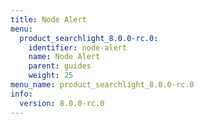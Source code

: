 ```yaml
---
title: Node Alert
menu:
  product_searchlight_8.0.0-rc.0:
    identifier: node-alert
    name: Node Alert
    parent: guides
    weight: 25
menu_name: product_searchlight_8.0.0-rc.0
info:
  version: 8.0.0-rc.0
---
```


